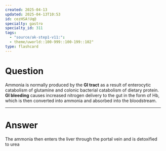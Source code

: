 ```yaml
---
created: 2025-04-13
updated: 2025-04-13T10:53
id: cezHSA!Uq@
specialty: gastro
specialty_id: 311
tags:
  - "source/ak-step1-v11:": 
  - theme/uworld::100-999::100-199::102"
type: flashcard
---
```


# Question
Ammonia is normally produced by the **GI tract** as a result of enterocytic catabolism of glutamine and colonic bacterial catabolism of dietary protein.   **GI bleeding** causes increased nitrogen delivery to the gut in the form of Hb, which is then converted into ammonia and absorbed into the bloodstream.

---

# Answer
The ammonia then enters the liver through the portal vein and is detoxified to urea